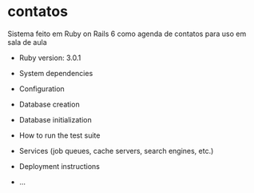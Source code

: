 # contatos
Sistema feito em Ruby on Rails 6 como agenda de contatos para uso em sala de aula

* Ruby version: 3.0.1

* System dependencies

* Configuration

* Database creation

* Database initialization

* How to run the test suite

* Services (job queues, cache servers, search engines, etc.)

* Deployment instructions

* ...
